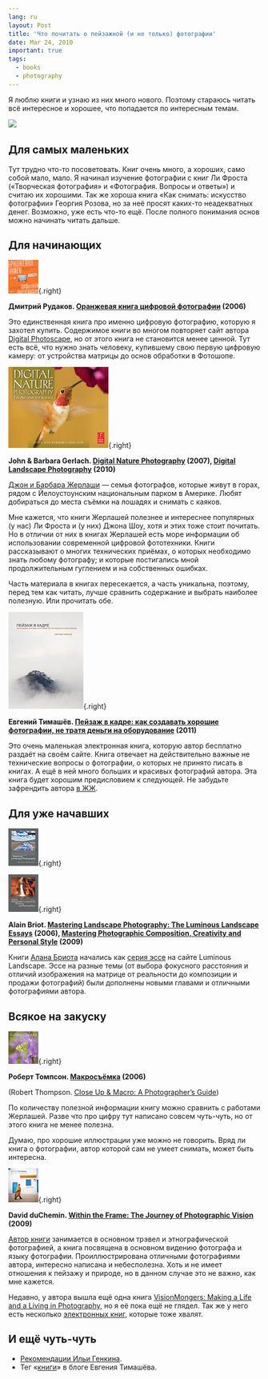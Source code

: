 ```yaml
---
lang: ru
layout: Post
title: 'Что почитать о пейзажной (и не только) фотографии'
date: Mar 24, 2010
important: true
tags:
  - books
  - photography
---
```


Я люблю книги и узнаю из них много нового. Поэтому стараюсь читать всё интересное и хорошее, что попадается по интересным темам.

![](/images/blog/landscape-books.png)

<!--more-->

## Для самых маленьких

Тут трудно что-то посоветовать. Книг очень много, а хороших, само собой мало, мало. Я начинал изучение фотографии с книг Ли Фроста («Творческая фотография» и «Фотография. Вопросы и ответы») и считаю их хорошими. Так же хороша книга «Как снимать: искусство фотографии» Георгия Розова, но за неё просят каких-то неадекватных денег. Возможно, уже есть что-то ещё. После полного понимания основ можно начинать читать дальше.

## Для начинающих

![](/images/books/orange.jpg "Дмитрий Рудаков. Оранжевая книга цифровой фотографии"){.right}

**Дмитрий Рудаков. [Оранжевая книга цифровой фотографии](http://www.ozon.ru/context/detail/id/2898987/?partner=sapegin) (2006)**

Это единственная книга про именно цифровую фотографию, которую я захотел купить. Содержимое книги во многом повторяет сайт автора [Digital Photoscape](http://www.photoscape.ru/), но от этого книга не становится менее ценной. Тут есть всё, что нужно знать человеку, купившему свою первую цифровую камеру: от устройства матрицы до основ обработки в Фотошопе.

![](/images/books/digitalnature.jpg "John & Barbara Gerlach. Digital Nature Photography"){.right}

**John & Barbara Gerlach. [Digital Nature Photography](http://www.amazon.com/gp/product/0240808568/?tag=artesapesphot-20) (2007), [Digital Landscape Photography](http://www.amazon.com/Digital-Landscape-Photography-Barbara-Gerlach/dp/0240810937/?tag=artesapesphot-20) (2010)**

[Джон и Барбара Жерлаши](http://www.gerlachnaturephoto.com/) — семья фотографов, которые живут в горах, рядом с Йелоустоунским национальным парком в Америке. Любят добираться до места съёмки на лошадях и снимать с каяков.

Мне кажется, что книги Жерлашей полезнее и интереснее популярных (у нас) Ли Фроста и (у них) Джона Шоу, хотя и этих тоже стоит почитать. Но в отличии от них в книгах Жерлашей есть море информации об использовании современной цифровой фототехники. Книги рассказывают о многих технических приёмах, о которых необходимо знать любому фотографу; и которые постигались мной продолжительным гуглением и на собственных ошибках.

Часть материала в книгах пересекается, а часть уникальна, поэтому, перед тем как читать, лучше сравнить содержание и выбрать наиболее полезную. Или прочитать обе.

![](/images/books/landscapeinframe.jpg "Евгений Тимашёв. Пейзаж в кадре: как создавать хорошие фотографии, не тратя деньги на оборудование"){.right}

**Евгений Тимашёв. [Пейзаж в кадре: как создавать хорошие фотографии, не тратя деньги на оборудование](http://www.fotografia.com.ua/books/) (2011)**

Это очень маленькая электронная книга, которую автор бесплатно раздаёт на своём сайте. Книга отвечает на действительно важные не технические вопросы о фотографии, о которых не принято писать в книгах. А ещё в ней много больших и красивых фотографий автора. Эта книга будет хорошим предисловием к следующей. Не забудьте зафрендить автора [в ЖЖ](http://rezus.livejournal.com/).

## Для уже начавших

![](/images/books/landscape.jpg "Alain Briot. Mastering Landscape Photography: The Luminous Landscape Essays"){.right}

![](/images/books/briot2.jpg "Alain Briot. Mastering Photographic Composition, Creativity and Personal Style"){.right}

**Alain Briot. [Mastering Landscape Photography: The Luminous Landscape Essays](http://www.amazon.com/gp/product/1933952067/?tag=artesapesphot-20) (2006), [Mastering Photographic Composition, Creativity and Personal Style](http://www.amazon.com/gp/product/1933952229/?tag=artesapesphot-20) (2009)**

Книги [Алана Бриота](http://www.beautiful-landscape.com/) начались как [серия эссе](http://www.luminous-landscape.com/columns/briots_view.shtml) на сайте Luminous Landscape. Эссе на разные темы (от выбора фокусного расстояния и отличий изображения на матрице от реальности до композиции и продажи фотографий) были дополнены новыми главами и отличными фотографиями автора.

## Всякое на закуску

![](/images/books/macro.jpg "Роберт Томпсон. Макросъёмка"){.right}

**Роберт Томпсон. [Макросъёмка](http://www.ozon.ru/context/detail/id/2861071/?partner=sapegin) (2006)**

(Robert Thompson. [Close Up & Macro: A Photographer’s Guide](http://www.amazon.com/gp/product/0715319051/?tag=artesapesphot-20))

По количеству полезной информации книгу можно сравнить с работами Жерлашей. Разве что про цифру тут написано совсем чуть-чуть, но от этого книга не менее полезна.

Думаю, про хорошие иллюстрации уже можно не говорить. Вряд ли книга о фотографии, автор которой сам не умеет снимать, может быть интересна.

![](/images/books/withintheframe.jpg "David duChemin. Within the Frame: The Journey of Photographic Vision"){.right}

**David duChemin. [Within the Frame: The Journey of Photographic Vision](http://www.amazon.com/gp/product/0321605020/?tag=artesapesphot-20) (2009)**

[Автор книги](http://www.pixelatedimage.com/) занимается в основном трэвел и этнографической фотографией, а книга посвящена в основном видению фотографа и языку фотографии. Проиллюстрирована отличными фотографиями автора, интересно написана и небесполезна. Хоть и не имеет отношения к пейзажу и природе, но в данном случае это не важно, как мне кажется.

Недавно, у автора вышла ещё одна книга [VisionMongers: Making a Life and a Living in Photography](http://www.amazon.com/VisionMongers-Making-Life-Living-Photography/dp/0321670205/?tag=artesapesphot-20), но я её пока ещё не глядел. Так же у него есть несколько [электронных книг](http://craftandvision.com/), которые тоже хвалят.

## И ещё чуть-чуть

- [Рекомендации Ильи Генкина](http://dewynter.livejournal.com/144123.html).
- Тег «[книги](http://rezus.livejournal.com/tag/книги)» в блоге Евгения Тимашёва.
